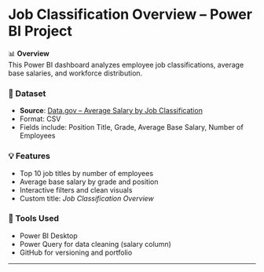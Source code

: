 # Job Classification Overview – Power BI Project

📊 **Overview**  
This Power BI dashboard analyzes employee job classifications, average base salaries, and workforce distribution.

### 📁 Dataset
- **Source**: [Data.gov – Average Salary by Job Classification](https://catalog.data.gov/dataset/average-salary-by-job-classification)
- Format: CSV
- Fields include: Position Title, Grade, Average Base Salary, Number of Employees


### 💡 Features
- Top 10 job titles by number of employees
- Average base salary by grade and position
- Interactive filters and clean visuals
- Custom title: *Job Classification Overview*

### 🚀 Tools Used
- Power BI Desktop
- Power Query for data cleaning (salary column)
- GitHub for versioning and portfolio

---
